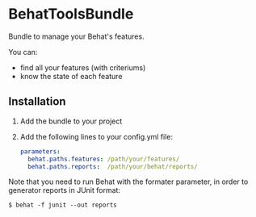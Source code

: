 BehatToolsBundle
================

Bundle to manage your Behat's features.

You can:
 - find all your features (with criteriums)
 - know the state of each feature

Installation
-----------

1. Add the bundle to your project
2. Add the following lines to your config.yml file:

    ```yaml
    parameters:
      behat.paths.features: /path/your/features/
      behat.paths.reports:  /path/your/behat/reports/
    ```

Note that you need to run Behat with the formater parameter, in order to generator reports in JUnit format:

    $ behat -f junit --out reports